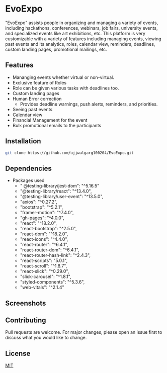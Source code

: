 # EvoExpo

<p>"EvoExpo" assists people in organizing and managing a variety of events, including hackathons, conferences, webinars, job fairs, university events, and specialized events like art exhibitions, etc. This platform is very customizable with a variety of features including managing events, viewing past events and its analytics, 
roles, calendar view, reminders, deadlines, custom landing pages, promotional mailings, etc. </p>

## Features

- Mananging events whether virtual or non-virtual.
- Exclusive feature of Roles
- Role can be given various tasks with deadlines too.
- Custom landing pages
- Human Error correction
     - Provides deadline warnings, push alerts, reminders, and priorities.
- Seeing past events
- Calendar view
- Financial Management for the event
- Bulk promotional emails to the participants

## Installation

```bash
git clone https://github.com/ujjwalgarg100204/EvoExpo.git
```


## Dependencies

- Packages used
    - " @testing-library/jest-dom": "^5.16.5"
    - "@testing-library/react": "^13.4.0",
    - "@testing-library/user-event": "^13.5.0",
    - "axios": "^0.27.2",
    - "bootstrap": "^5.2.1",
    - "framer-motion": "^7.4.0",
    - "gh-pages": "^4.0.0",
    - "react": "^18.2.0",
    - "react-bootstrap": "^2.5.0",
    - "react-dom": "^18.2.0",
    - "react-icons": "^4.4.0",
    - "react-router": "^6.4.1",
    - "react-router-dom": "^6.4.1",
    - "react-router-hash-link": "^2.4.3",
    - "react-scripts": "5.0.1",
    - "react-scroll": "^1.8.7",
    - "react-slick": "^0.29.0",
    - "slick-carousel": "^1.8.1",
    - "styled-components": "^5.3.6",
    - "web-vitals": "^2.1.4"


## Screenshots

## Contributing

Pull requests are welcome. For major changes, please open an issue first to discuss what you would like to change.

## License

[MIT](LICENSE.txt)
